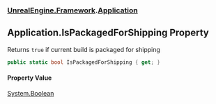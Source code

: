 ### [UnrealEngine.Framework](./UnrealEngine-Framework.md 'UnrealEngine.Framework').[Application](./UnrealEngine-Framework-Application.md 'UnrealEngine.Framework.Application')
## Application.IsPackagedForShipping Property
Returns `true` if current build is packaged for shipping  
```csharp
public static bool IsPackagedForShipping { get; }
```
#### Property Value
[System.Boolean](https://docs.microsoft.com/en-us/dotnet/api/System.Boolean 'System.Boolean')  
